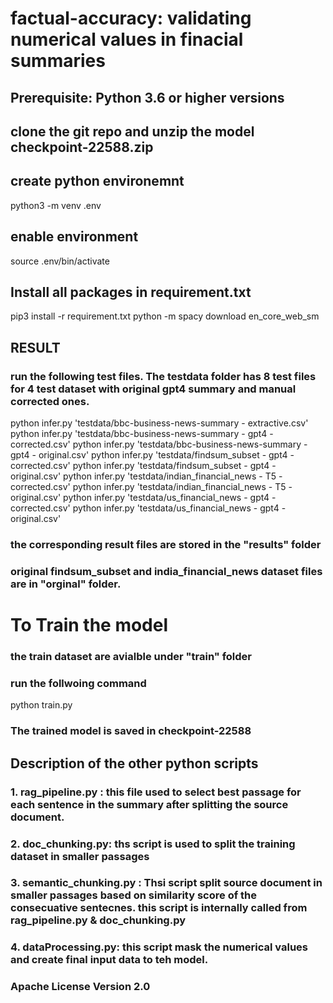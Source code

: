 # factual-accuracy: validating numerical values in finacial summaries

## Prerequisite: Python 3.6 or higher versions
## clone the git repo and unzip the model checkpoint-22588.zip
## create python environemnt
python3 -m venv .env
## enable environment
source .env/bin/activate

## Install all packages in requirement.txt
pip3 install -r requirement.txt
python -m spacy download en_core_web_sm

## RESULT
### run the following test files. The testdata folder has 8 test files for 4 test dataset with original gpt4 summary and manual corrected ones.
python infer.py 'testdata/bbc-business-news-summary - extractive.csv'  
python infer.py 'testdata/bbc-business-news-summary - gpt4 - corrected.csv' 
python infer.py 'testdata/bbc-business-news-summary - gpt4 - original.csv'
python infer.py 'testdata/findsum_subset - gpt4 - corrected.csv'
python infer.py 'testdata/findsum_subset - gpt4 - original.csv'
python infer.py 'testdata/indian_financial_news - T5 - corrected.csv'
python infer.py 'testdata/indian_financial_news - T5 - original.csv'
python infer.py 'testdata/us_financial_news - gpt4 - corrected.csv'
python infer.py 'testdata/us_financial_news - gpt4 - original.csv'


### the corresponding result files are stored in the "results" folder  

### original findsum_subset and india_financial_news dataset files are in "orginal" folder.

# To Train the model
### the train dataset are avialble under "train" folder
### run the follwoing command
python train.py
### The trained model is saved in checkpoint-22588 

## Description of the other python scripts
### 1. rag_pipeline.py : this file used to select best passage for each sentence in the summary after splitting the source document.
### 2. doc_chunking.py: ths script is used to split the training dataset in smaller passages
### 3. semantic_chunking.py : Thsi script split source document in smaller passages based on similarity score of the consecuative sentecnes.  this script is internally called from  rag_pipeline.py & doc_chunking.py
### 4. dataProcessing.py: this script mask the numerical values and create final input data to teh model.

### Apache License Version 2.0

